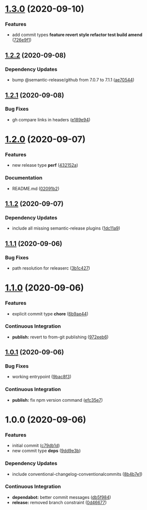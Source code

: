 # [1.3.0](https://github.com/gliech/semantic-release-generic-github-config/compare/v1.2.2...v1.3.0) (2020-09-10)


### Features

* add commit types **feature revert style refactor test build amend** ([726e9f1](https://github.com/gliech/semantic-release-generic-github-config/commit/726e9f193d2814e46044a13e743b4dbb14cff83d))

## [1.2.2](https://github.com/gliech/semantic-release-generic-github-config/compare/v1.2.1...v1.2.2) (2020-09-08)


### Dependency Updates

* bump @semantic-release/github from 7.0.7 to 7.1.1 ([ae70544](https://github.com/gliech/semantic-release-generic-github-config/commit/ae70544c93700ca5dee1e61abf010b7f7f6ab526))

## [1.2.1](https://github.com/gliech/semantic-release-generic-github-config/compare/v1.2.0...v1.2.1) (2020-09-08)


### Bug Fixes

* gh compare links in headers ([e189e94](https://github.com/gliech/semantic-release-generic-github-config/commit/e189e94cce15d7e828c07497478ceeac1ae2915b))

# [1.2.0]() (2020-09-07)


### Features

* new release type **perf** ([432152a](https://github.com/gliech/semantic-release-generic-github-config/commit/432152a91def15c1ad08cd5b50d5121046a4f0dd))


### Documentation

* README.md ([02091b2](https://github.com/gliech/semantic-release-generic-github-config/commit/02091b210cabc20059e83db89f6b437b04a719c7))

## [1.1.2]() (2020-09-07)


### Dependency Updates

* include all missing semantic-release plugins ([1dc11a9](https://github.com/gliech/semantic-release-generic-github-config/commit/1dc11a99315fb5ee9d348817b136615b351edefa))

## [1.1.1]() (2020-09-06)


### Bug Fixes

* path resolution for releaserc ([3b1c427](https://github.com/gliech/semantic-release-generic-github-config/commit/3b1c42723e1f5653faef01f0dd5308570626c68d))

# [1.1.0]() (2020-09-06)


### Features

* explicit commit type **chore** ([6b9ae44](https://github.com/gliech/semantic-release-generic-github-config/commit/6b9ae44e0b0d67814390cf66956919dddc4ce628))


### Continuous Integration

* **publish:** revert to from-git publishing ([972eeb6](https://github.com/gliech/semantic-release-generic-github-config/commit/972eeb6fb4dbd8a9daae807b159523dafd52658b))

## [1.0.1]() (2020-09-06)


### Bug Fixes

* working entrypoint ([9bac8f3](https://github.com/gliech/semantic-release-generic-github-config/commit/9bac8f31f485b648f2ce1ca56cd1e542f5fdaae9))


### Continuous Integration

* **publish:** fix npm version command ([efc35e7](https://github.com/gliech/semantic-release-generic-github-config/commit/efc35e78415563d6d1d3b73844547bc9e6e58273))

# 1.0.0 (2020-09-06)


### Features

* initial commit ([c79db1d](https://github.com/gliech/semantic-release-generic-github-config/commit/c79db1d5243e47634149df310b0aafc69579d290))
* new commit type **deps** ([9dd9e3b](https://github.com/gliech/semantic-release-generic-github-config/commit/9dd9e3bc0508f976dc8486bae2439e2d7dca2468))


### Dependency Updates

* include conventional-changelog-conventionalcommits ([8b4b7e1](https://github.com/gliech/semantic-release-generic-github-config/commit/8b4b7e1343b3a99b3d60d863878bcf13588c5c02))


### Continuous Integration

* **dependabot:** better commit messages ([db5f984](https://github.com/gliech/semantic-release-generic-github-config/commit/db5f9849d7108cf1d95a8be1a4e424fbab7ddd76))
* **release:** removed branch constraint ([0d46677](https://github.com/gliech/semantic-release-generic-github-config/commit/0d46677f33d69e203c06fdb53e565daf256d0169))
